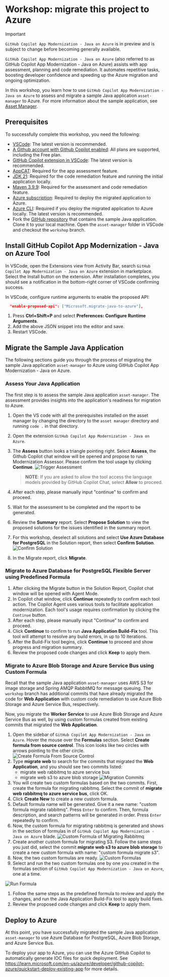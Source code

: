 # Workshop: migrate this project to Azure

> [!IMPORTANT]
> `GitHub Copilot App Modernization - Java on Azure` is in preview and is subject to change before becoming generally available.

`GitHub Copilot App Modernization - Java on Azure` (also referred to as GitHub Copilot App Modernization - Java on Azure) assists with app assessment, planning and code remediation. It automates repetitive tasks, boosting developer confidence and speeding up the Azure migration and ongoing optimization.

In this workshop, you learn how to use `GitHub Copilot App Modernization - Java on Azure` to assess and migrate a sample Java application `asset-manager` to Azure. For more information about the sample application, see [Asset Manager](README.md).

## Prerequisites

To successfully complete this workshop, you need the following:

- [VSCode](https://code.visualstudio.com/): The latest version is recommended.
- [A Github account with Github Copilot enabled](https://github.com/features/copilot): All plans are supported, including the Free plan.
- [GitHub Copilot extension in VSCode](https://code.visualstudio.com/docs/copilot/overview): The latest version is recommended.
- [AppCAT](https://aka.ms/appcat-install): Required for the app assessment feature.
- [JDK 21](https://learn.microsoft.com/en-us/java/openjdk/download#openjdk-21): Required for the code remediation feature and running the initial application locally.
- [Maven 3.9.9](https://maven.apache.org/install.html): Required for the assessment and code remediation feature.
- [Azure subscription](https://azure.microsoft.com/free/): Required to deploy the migrated application to Azure.
- [Azure CLI](https://docs.microsoft.com/cli/azure/install-azure-cli): Required if you deploy the migrated application to Azure locally. The latest version is recommended.
- Fork the [GitHub repository](https://github.com/Azure-Samples/java-migration-copilot-samples) that contains the sample Java application. Clone it to your local machine. Open the `asset-manager` folder in VSCode and checkout the `workshop` branch.

## Install GitHub Copilot App Modernization - Java on Azure Tool

In VSCode, open the Extensions view from Activity Bar, search `GitHub Copilot App Modernization - Java on Azure` extension in marketplace. Select the Install button on the extension. After installation completes, you should see a notification in the bottom-right corner of VSCode confirming success.

In VSCode, configure runtime arguments to enable the proposed API:
```json
  "enable-proposed-api": ["Microsoft.migrate-java-to-azure"],
```
1. Press **Ctrl+Shift+P** and select **Preferences: Configure Runtime Arguments**.
2. Add the above JSON snippet into the editor and save.
3. Restart VSCode.


## Migrate the Sample Java Application

The following sections guide you through the process of migrating the sample Java application `asset-manager` to Azure using GitHub Copilot App Modernization - Java on Azure.

### Assess Your Java Application

The first step is to assess the sample Java application `asset-manager`. The assessment provides insights into the application's readiness for migration to Azure.

1. Open the VS code with all the prerequisites installed on the asset manager by changing the directory to the `asset manager` directory and running `code .` in that directory.
1. Open the extension `GitHub Copilot App Modernization - Java on Azure`.
1. The **Assess** button looks a triangle pointing right. Select **Assess**, the Github Copilot chat window will be opened and propose to run Modernization Assessor. Please confirm the tool usage by clicking **Continue**. 
![Trigger Assessment](doc-media/trigger-assessment.png)

   > **NOTE**: If you are asked to allow the tool access the language models provided by GitHub Copilot Chat, select **Allow** to proceed.

1. After each step, please manually input "continue" to confirm and proceed.
1. Wait for the assessment to be completed and the report to be generated.
1. Review the **Summary** report. Select **Propose Solution** to view the proposed solutions for the issues identified in the summary report.
1. For this workshop, deselect all solutions and select **Use Azure Database for PostgreSQL** in the Solution report, then select **Confirm Solution**.
![Confirm Solution](doc-media/confirm-postgresql-solution.png)
1. In the Migrate report, click **Migrate**.

### Migrate to Azure Database for PostgreSQL Flexible Server using Predefined Formula

1. After clicking the Migrate button in the Solution Report, Copilot chat window will be opened with Agent Mode.
1. In Copilot chat window, click **Continue** repeatedly to confirm each tool action. The Copilot Agent uses various tools to facilitate application modernization. Each tool's usage requires confirmation by clicking the `Continue` button.
1. After each step, please manually input "Continue" to confirm and proceed.
1. Click **Continue** to confirm to run **Java Application Build-Fix** tool. This tool will attempt to resolve any build errors, in up to 10 iterations.
1. After the Build-Fix tool begins, click **Continue** to proceed and show progress and migration summary.
1. Review the proposed code changes and click **Keep** to apply them.

### Migrate to Azure Blob Storage and Azure Service Bus using Custom Formula

Recall that the sample Java application `asset-manager` uses AWS S3 for image storage and Spring AMQP RabbitMQ for message queuing. The `workshop` branch has additional commits that have already migrated the code for **Web Application** with custom code remediation to use Azure Blob Storage and Azure Service Bus, respectively. 

Now, you migrate the **Worker Service** to use Azure Blob Storage and Azure Service Bus as well, by using custom formulas created from existing commits that migrated the **Web Application**.

1. Open the sidebar of `GitHub Copilot App Modernization - Java on Azure`. Hover the mouse over the **Formulas** section.  Select **Create formula from source control**. This icon looks like two circles with arrows pointing to the other circle. 
![Create Formula From Source Control](doc-media/create-formula-from-source-control.png)
1. Type **migrate web** to search for the commits that migrated the **Web Application**, and you should see two commits listed:
   * migrate web rabbitmq to azure service bus
   * migrate web s3 to azure blob storage
![Migration Commits](doc-media/migration-commits.png)
1. You will create two custom formulas based on the two commits. First, create the formula for migrating rabbitmq. Select the commit of **migrate web rabbitmq to azure service bus**, click OK.
1. Click **Create New** to create a new custom formula.
1. Default formula name will be generated. Give it a new name: "custom formula migrate rabbitmq". Press `Enter` to confirm. Then, formula description, and search patterns will be generated in order. Press `Enter` repeatedly to confirm.
1. Now, the custom formula for migrating rabbitmq is generated and shows in the section of formulas in of `GitHub Copilot App Modernization - Java on Azure` blade.
![Custom Formula of Migrating Rabbitmq](doc-media/custom-formula-rabbitmq.png)
1. Create another custom formula for migrating S3. Follow the same steps you just did, select the commit **migrate web s3 to azure blob storage** to create a new custom formula with name: "custom formula migrate s3".
1. Now, the two custom formulas are ready.
![Custom Formulas](doc-media/custom-formulas.png)
1. Select and run the two custom formulas one by one you created in the formulas section of `GitHub Copilot App Modernization - Java on Azure`, one at a time.

![Run Formula](doc-media/run-formula.png)

1. Follow the same steps as the predefined formula to review and apply the changes, and run the Java Application Build-Fix tool to apply build fixes.
1. Review the proposed code changes and click **Keep** to apply them.

## Deploy to Azure

At this point, you have successfully migrated the sample Java application `asset-manager` to use Azure Database for PostgreSQL, Azure Blob Storage, and Azure Service Bus. 

To deploy your app to Azure, you can use the Azure GitHub Copilot to automatically generate IOC files for quick deployment. 
See https://learn.microsoft.com/en-us/azure/developer/github-copilot-azure/quickstart-deploy-existing-app for more details.